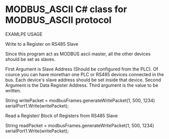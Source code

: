 # MODBUS_ASCII  C# class for MODBUS_ASCII protocol

EXAMLPE USAGE

Write to a Register on RS485 Slave

Since this program act as MODBUS ascii master, all the other devices should be set as slaves.

First Argument is Slave Address (Should be configured from the PLC). Of cource you can have morethan one PLC or RS485 devices connected in the bus. Each device's slave address should be set inside that device.
Second Argument is the Data Register Address.
Third argument is the value to be written.

String writePacket = modbusFrames.generateWritePacket(1, 500, 1234)
serialPort1.Write(writePacket);

Read a Register/ Block of Registers from RS485 Slave

String readPacket = modbusFrames.generateWritePacket(1, 500, 1234)
serialPort1.Write(writePacket);
